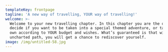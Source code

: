 ```yaml
---
templateKey: frontpage
tagline: 'A new way of travelling, YOUR way of travelling!'
welcome: >-
  Welcome to your new travelling chapter. In this chapter you are the one to
  decide if you want to be taken into a special themed adventure, or tailor your
  own according to YOUR budget and wishes. What’s guaranteed is that with each
  uncharted path, you will get a chance to rediscover yourself. 
image: /img/untitled-58.jpg
---
```



